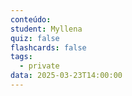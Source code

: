 ```yaml
---
conteúdo:
student: Myllena
quiz: false
flashcards: false
tags:
  - private
data: 2025-03-23T14:00:00
---
```

